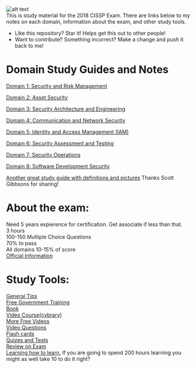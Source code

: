 ![alt text](https://static1.squarespace.com/static/5606c039e4b0392b97642a02/568c23eebfe873997304f37e/57005e4101dbae8fc9b54c3c/1505756241062/cissp-logo-4lines.jpg?format=500w) <br />
This is study material for the 2018 CISSP Exam.  There are links below to my 
notes on each domain, information about the exam, and other study tools.
* Like this repository?  Star it!  Helps get this out to other people!
* Want to contribute? Something incorrect?  Make a change and push it back to me!

# Domain Study Guides and Notes
[Domain 1: Security and Risk Management](https://github.com/so87/CISSP-Cheat-Sheet-/blob/master/D1%20-%20Security%20and%20Risk%20Management.md)

[Domain 2: Asset Security](https://github.com/so87/CISSP-Cheat-Sheet-/blob/master/D2%20-%20Asset%20Security.md)

[Domain 3: Security Architecture and Engineering](https://github.com/so87/CISSP-Cheat-Sheet-/blob/master/D3%20-%20Security%20Architecture%20and%20Engineering.md)

[Domain 4: Communication and Network Security](https://github.com/so87/CISSP-Cheat-Sheet-/blob/master/D4%20-%20Communication%20and%20Network%20Security.md)

[Domain 5: Identity and Access Management (IAM)](https://github.com/so87/CISSP-Cheat-Sheet-/blob/master/D5%20-%20Identity%20and%20Access%20Management.md)

[Domain 6: Security Assessment and Testing](https://github.com/so87/CISSP-Cheat-Sheet-/blob/master/D6%20-%20Security%20Assessment%20and%20Testing.md)

[Domain 7: Security Operations](https://github.com/so87/CISSP-Cheat-Sheet-/blob/master/D7%20-%20Security%20Operations.md)

[Domain 8: Software Development Security](https://github.com/so87/CISSP-Cheat-Sheet-/blob/master/D8%20-%20Software%20Development%20Security.md)

[Another great study guide with definitions and pictures](https://github.com/so87/CISSP-Study-Guide/blob/master/StudyNotes.pdf) Thanks Scott Gibbsons for sharing!

# About the exam:
Need 5 years expierence for certification.  Get associate if less than that.<br />
3 hours <br />
100-150 Multiple Choice Questions <br />
70% to pass <br />
All domains 10-15% of score <br />
[Official Information](https://www.isc2.org/Certifications/-/media/CC72396FD9F34D3AAF073BF2AADB185C.ashx)

# Study Tools:
[General Tips](https://github.com/so87/CISSP-Study-Guide/blob/master/General%20Tips.md)<br />
[Free Government Training](https://fedvte.usalearning.gov/) <br />
[Book](https://www.amazon.com/CISSP-All-One-Guide-Seventh/dp/0071849270/ref=sr_1_6?s=books&ie=UTF8&qid=1525371721&sr=1-6&keywords=cissp) <br />
[Video Course(cybrary)](https://www.cybrary.it/course/cissp/) <br />
[More Free Videos](https://www.youtube.com/watch?v=JWqd_qaR81g&list=PLEiEAq2VkUUId6PKW0fpJdBRJO5MFQ8VM) <br />
[Video Questions](https://www.youtube.com/watch?v=JywLANSd-1E&list=PLfuKjbmP_JpVtQSl9AL7PPIxrim6K8q0r) <br />
[Flash cards](https://quizlet.com/2519918/cissp-practice-flash-cards/) <br />
[Quizes and Tests](https://www.amazon.com/CISSP-Official-ISC-Practice-Tests/dp/1119252288) <br />
[Review on Exam](https://www.youtube.com/watch?v=eLYbFtS7G9E) <br />
[Learning how to learn.](https://www.google.com/aclk?sa=L&ai=DChcSEwjJqOC4wKPcAhUKqGkKHSyRBY4YABABGgJpcQ&sig=AOD64_0f8CoxujtRp2ubns9y5byhXZFkHQ&ctype=5&q=&ved=0ahUKEwiB89u4wKPcAhUQQ6wKHcP6BRIQwzwICQ&adurl=) If you are going to spend 200 hours learning you might as well take 10 to do it right? 

